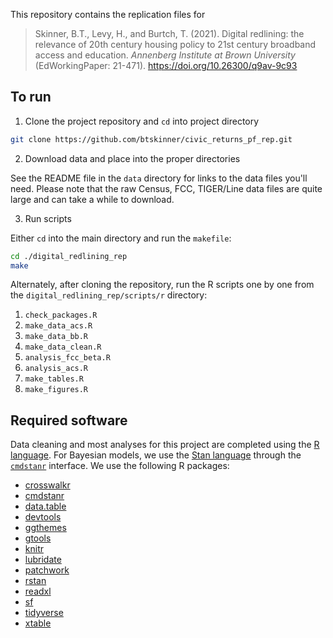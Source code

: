 This repository contains the replication files for  

> Skinner, B.T., Levy, H., and Burtch, T. (2021). Digital redlining:
> the relevance of 20th century housing policy to 21st century
> broadband access and education. _Annenberg Institute at Brown
> University_ (EdWorkingPaper: 21-471).
> https://doi.org/10.26300/q9av-9c93 

## To run

1. Clone the project repository and `cd` into project directory 

``` bash
git clone https://github.com/btskinner/civic_returns_pf_rep.git
```

2. Download data and place into the proper directories

See the README file in the `data` directory for links to the data
files you'll need. Please note that the raw Census, FCC, TIGER/Line
data files are quite large and can take a while to download.

3. Run scripts

Either `cd` into the main directory and run the `makefile`:

```bash
cd ./digital_redlining_rep
make
```
Alternately, after cloning the repository, run the R scripts one by one from
the `digital_redlining_rep/scripts/r` directory:

1. `check_packages.R`
1. `make_data_acs.R`
1. `make_data_bb.R`
1. `make_data_clean.R`
1. `analysis_fcc_beta.R`
1. `analysis_acs.R`
1. `make_tables.R`
1. `make_figures.R`

## Required software

Data cleaning and most analyses for this project are completed using the [R
language](https://cran.r-project.org). For Bayesian models, we use the
[Stan language](https://mc-stan.org) through the
[`cmdstanr`](https://mc-stan.org/cmdstanr/) interface. We use the
following R packages:

- [crosswalkr](https://CRAN.R-project.org/package=crosswalkr)
- [cmdstanr](https://mc-stan.org/cmdstanr/)
- [data.table](https://CRAN.R-project.org/package=data.table)
- [devtools](https://CRAN.R-project.org/package=devtools)
- [ggthemes](https://CRAN.R-project.org/package=ggthemes)
- [gtools](https://CRAN.R-project.org/package=gtools)
- [knitr](https://CRAN.R-project.org/package=knitr)
- [lubridate](https://CRAN.R-project.org/package=lubridate)
- [patchwork](https://CRAN.R-project.org/package=patchwork)
- [rstan](https://CRAN.R-project.org/package=rstan)
- [readxl](https://CRAN.R-project.org/package=readxl)
- [sf](https://CRAN.R-project.org/package=sf)
- [tidyverse](https://CRAN.R-project.org/package=tidyverse)
- [xtable](https://CRAN.R-project.org/package=xtable)


